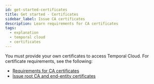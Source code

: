```yaml
---
id: get-started-certificates
title: Get started - Certificates
sidebar_label: Issue CA certificates
description: Learn requirements for CA certificates
tags:
  - explanation
  - temporal cloud
  - certificates
---
```


You must provide your own certificates to access Temporal Cloud.
For certificate requirements, see the following:

- [Requirements for CA certificates](/cloud/certificates-requirements)
- [Issue root CA and end-entity certificates](/cloud/certificates-issue)
